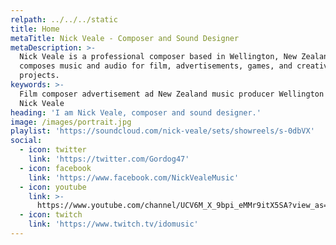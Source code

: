 ```yaml
---
relpath: ../../../static
title: Home
metaTitle: Nick Veale - Composer and Sound Designer
metaDescription: >-
  Nick Veale is a professional composer based in Wellington, New Zealand. He
  composes music and audio for film, advertisements, games, and creative
  projects.
keywords: >-
  Film composer advertisement ad New Zealand music producer Wellington musician
  Nick Veale
heading: 'I am Nick Veale, composer and sound designer.'
image: /images/portrait.jpg
playlist: 'https://soundcloud.com/nick-veale/sets/showreels/s-0dbVX'
social:
  - icon: twitter
    link: 'https://twitter.com/Gordog47'
  - icon: facebook
    link: 'https://www.facebook.com/NickVealeMusic'
  - icon: youtube
    link: >-
      https://www.youtube.com/channel/UCV6M_X_9bpi_eMMr9itX5SA?view_as=subscriber
  - icon: twitch
    link: 'https://www.twitch.tv/idomusic'
---
```


